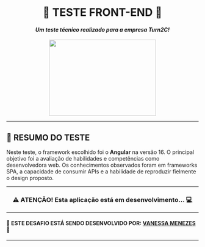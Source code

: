 # <div align="center"> 🔶 TESTE FRONT-END 🔶</div>

#### <div align="center"> _Um teste técnico realizado para a empresa Turn2C!_ </div>

<div align="center"> <img src= "src/assets/Turn2c.jpg" width ="280px" height = "200px"/></div>

***

## 🔶 RESUMO DO TESTE

Neste teste, o framework escolhido foi o **Angular** na versão 16. O principal objetivo foi a avaliação de habilidades e competências como desenvolvedora web. Os conhecimentos observados foram em frameworks SPA, a capacidade de consumir APIs e a habilidade de reproduzir fielmente o design proposto.

***

### <div align="center"> ⚠️ ATENÇÃO! Esta aplicação está em desenvolvimento... 💻 </div>

***

#### 🔸 ESTE DESAFIO ESTÁ SENDO DESENVOLVIDO POR: [VANESSA MENEZES](https://github.com/VanessaNMenezes) 🧡

***

